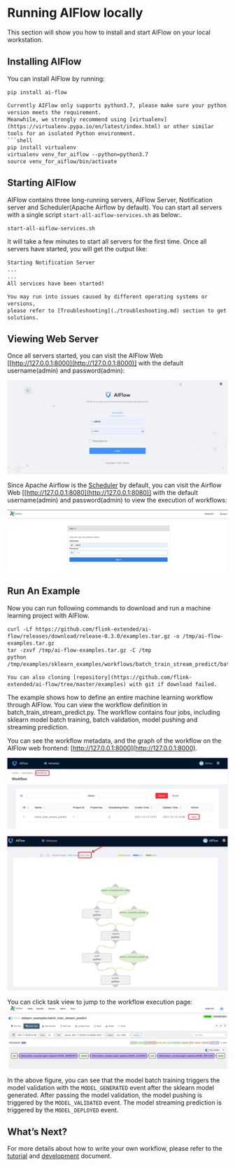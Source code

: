 # Running AIFlow locally

This section will show you how to install and start AIFlow on your local workstation.

## Installing AIFlow
You can install AIFlow by running:
```shell script
pip install ai-flow
```

```{note}
Currently AIFlow only supports python3.7, please make sure your python version meets the requirement.
Meanwhile, we strongly recommend using [virtualenv](https://virtualenv.pypa.io/en/latest/index.html) or other similar tools for an isolated Python environment.
```shell
pip install virtualenv
virtualenv venv_for_aiflow --python=python3.7
source venv_for_aiflow/bin/activate
```


## Starting AIFlow 

AIFlow contains three long-running servers, AIFlow Server, Notification server and Scheduler(Apache Airflow by default).
You can start all servers with a single script `start-all-aiflow-services.sh` as below:.

```shell
start-all-aiflow-services.sh
```

It will take a few minutes to start all servers for the first time. Once all servers have started, you will get the output like:

```text
Starting Notification Server
...
...
All services have been started!
```
```{note}
You may run into issues caused by different operating systems or versions, 
please refer to [Troubleshooting](./troubleshooting.md) section to get solutions.
```
## Viewing Web Server

Once all servers started, you can visit the AIFlow Web [[http://127.0.0.1:8000](http://127.0.0.1:8000)] with the default username(admin) and password(admin):

![aiflow login ui](../../images/ai_flow_webui.jpg)

Since Apache Airflow is the [Scheduler](../architecture/overview.md) by default, you can visit the Airflow Web [[http://127.0.0.1:8080](http://127.0.0.1:8080)] 
with the default username(admin) and password(admin) to view the execution of workflows:

![airflow login ui](../../images/airflow_login_ui.png)

## Run An Example

Now you can run following commands to download and run a machine learning project with AIFlow.

```shell
curl -Lf https://github.com/flink-extended/ai-flow/releases/download/release-0.3.0/examples.tar.gz -o /tmp/ai-flow-examples.tar.gz
tar -zxvf /tmp/ai-flow-examples.tar.gz -C /tmp
python /tmp/examples/sklearn_examples/workflows/batch_train_stream_predict/batch_train_stream_predict.py
```

```{note}
You can also cloning [repository](https://github.com/flink-extended/ai-flow/tree/master/examples) with git if download failed.
```

The example shows how to define an entire machine learning workflow through AIFlow. You can view the workflow definition in batch_train_stream_predict.py. The workflow contains four jobs, including sklearn model batch training, batch validation, model pushing and streaming prediction.

You can see the workflow metadata, and the graph of the workflow on the AIFlow web frontend: [http://127.0.0.1:8000](http://127.0.0.1:8000).

![The metadata of the workflow](../../images/sklearn_batch_train_stream_predict_meta.png)

![The graph of the workflow](../../images/sklearn_batch_train_stream_predict_graph.png)

You can click task view to jump to the workflow execution page:
![The execution of the workflow](../../images/sklearn_batch_train_stream_predict_execution.png)

In the above figure, you can see that the model batch training triggers the model validation with the `MODEL_GENERATED` 
event after the sklearn model generated. After passing the model validation, the model pushing is triggered by the `MODEL_VALIDATED` event. The model streaming prediction is triggered by the `MODEL_DEPLOYED` event.

## What’s Next?

For more details about how to write your own workflow, please refer to the [tutorial](../../tutorial_and_examples/tutorial.md) and  [development](../../development/index.md) document.
